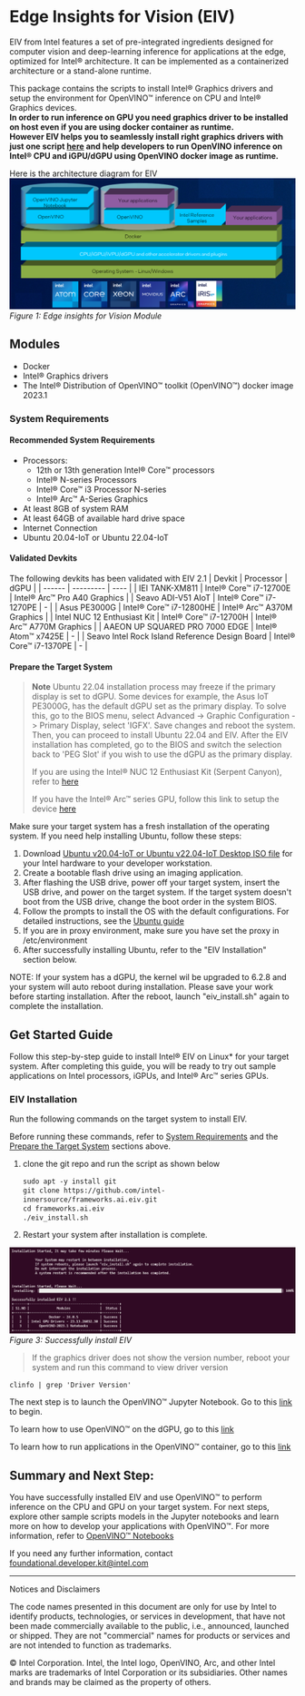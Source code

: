 # Edge Insights for Vision (EIV)
EIV from Intel features a set of pre-integrated ingredients designed for computer vision and deep-learning inference for applications at the edge, optimized for Intel® architecture. It can be implemented as a containerized architecture or a stand-alone runtime.

This package contains the scripts to install Intel® Graphics drivers and setup the environment for OpenVINO™ inference on CPU and Intel® Graphics devices.<br>
**In order to run inference on GPU you need graphics driver to be installed on host even if you are using docker container as runtime.<br>
However EIV helps you to seamlessly install right graphics drivers with just one script [here](https://github.com/intel-innersource/frameworks.ai.eiv/blob/release-2.1/README.md#eiv-installation) and help developers to run OpenVINO inference on Intel® CPU and iGPU/dGPU using OpenVINO docker image as runtime.<br>**


Here is the architecture diagram for EIV
![Architecture](/images/Architecture.png)
*Figure 1: Edge insights for Vision Module*

## Modules
* Docker
* Intel® Graphics drivers 
* The Intel® Distribution of OpenVINO™ toolkit (OpenVINO™) docker image 2023.1

### System Requirements
#### Recommended System Requirements
- Processors:
  -  12th or 13th generation Intel® Core™ processors
  -  Intel® N-series Processors
  -  Intel® Core™ i3 Processor N-series
  -  Intel® Arc™ A-Series Graphics
- At least 8GB of system RAM
- At least 64GB of available hard drive space
- Internet Connection
- Ubuntu 20.04-IoT or Ubuntu 22.04-IoT

#### Validated Devkits
The following devkits has been validated with EIV 2.1
| Devkit | Processor | dGPU | 
| ------ | --------- | ---- | 
| IEI TANK-XM811 | Intel® Core™ i7-12700E | Intel® Arc™ Pro A40 Graphics | 
| Seavo ADI-V51 AIoT | Intel® Core™ i7-1270PE | - | 
| Asus PE3000G | Intel® Core™ i7-12800HE | Intel® Arc™ A370M Graphics |
| Intel NUC 12 Enthusiast Kit | Intel® Core™ i7-12700H | Intel® Arc™ A770M Graphics |
| AAEON UP SQUARED PRO 7000 EDGE | Intel® Atom™ x7425E | - |
| Seavo Intel Rock Island Reference Design Board | Intel® Core™ i7-1370PE | - |

#### Prepare the Target System
>**Note**
>Ubuntu 22.04 installation process may freeze if the primary display is set to dGPU. Some devices for example, the Asus IoT PE3000G, has the default dGPU set as the primary display. To solve this, go to the BIOS menu, select Advanced -> Graphic Configuration -> Primary Display, select 'IGFX'. Save changes and reboot the system. Then, you can proceed to install Ubuntu 22.04 and EIV. After the EIV installation has completed, go to the BIOS and switch the selection back to 'PEG Slot' if you wish to use the dGPU as the primary display.
>
>If you are using the Intel® NUC 12 Enthusiast Kit (Serpent Canyon), refer to [here](docs/Serpent_Canyon.md)
>
>If you have the Intel® Arc™ series GPU, follow this link to setup the device [here](https://www.intel.in/content/www/in/en/support/articles/000091128/graphics.html?erpm_id=1886163_ts1684118208092)

Make sure your target system has a fresh installation of the operating system. If you need help installing Ubuntu, follow these steps:
1. Download [Ubuntu v20.04-IoT or Ubuntu v22.04-IoT Desktop ISO file](https://ubuntu.com/download/iot/intel-iot) for your Intel hardware to your developer workstation.
2. Create a bootable flash drive using an imaging application.
3. After flashing the USB drive, power off your target system, insert the USB drive, and power on the target system. If the target system doesn't boot from the USB drive, change the boot order in the system BIOS.
4. Follow the prompts to install the OS with the default configurations. For detailed instructions, see the [Ubuntu guide](https://ubuntu.com/tutorials/tutorial-install-ubuntu-desktop#1-overview)
5. If you are in proxy environment, make sure you have set the proxy in /etc/environment
6. After successfully installing Ubuntu, refer to the "EIV Installation" section below.

NOTE: If your system has a dGPU, the kernel wil be upgraded to 6.2.8 and your system will auto reboot during installation. Please save your work before starting installation. After the reboot, launch "eiv_install.sh" again to complete the installation.

## Get Started Guide
Follow this step-by-step guide to install Intel® EIV on Linux* for your target system. After completing this guide, you will be ready to try out sample applications on Intel processors, iGPUs, and Intel® Arc™ series GPUs.

### EIV Installation
Run the following commands on the target system to install EIV.

Before running these commands, refer to [System Requirements](https://github.com/intel-innersource/frameworks.ai.eiv/blob/release-2.1/README.md#system-requirements) and the [Prepare the Target System](https://github.com/intel-innersource/frameworks.ai.eiv/blob/release-2.1/README.md#prepare-the-target-system) sections above.

1. clone the git repo and run the script as shown below
   
   ```
   sudo apt -y install git
   git clone https://github.com/intel-innersource/frameworks.ai.eiv.git
   cd frameworks.ai.eiv
   ./eiv_install.sh
   ```
3. Restart your system after installation is complete.

![eiv](/images/install_successfull.png)
*Figure 3: Successfully install EIV*

> If the graphics driver does not show the version number, reboot your system and run this command to view driver version
```shell
clinfo | grep 'Driver Version'
```   
The next step is to launch the OpenVINO™ Jupyter Notebook. Go to this [link](/docs/Run_Jupyter_Notebook_Tutorials.md) to begin.

To learn how to use OpenVINO™ on the dGPU, go to this [link](/docs/How_to_use_OpenVINO_on_dGPU.md)

To learn how to run applications in the OpenVINO™ container, go to this [link](/docs/Run_Application_in_OpenVINO_Container.md)

## Summary and Next Step:
You have successfully installed EIV and use OpenVINO™ to perform inference on the CPU and GPU on your target system. 
For next steps, explore other sample scripts models in the Jupyter notebooks and learn more on how to develop your applications with OpenVINO™. For more information, refer to [OpenVINO™ Notebooks](https://github.com/openvinotoolkit/openvino_notebooks) 

If you need any further information, contact foundational.developer.kit@intel.com

--------------------------------------------------------------------------
Notices and Disclaimers

The code names presented in this document are only for use by Intel to identify products, technologies, or services in development, that have not been made commercially available to the public, i.e., announced, launched or shipped. They are not "commercial" names for products or services and are not intended to function as trademarks.  
                   
© Intel Corporation.  Intel, the Intel logo, OpenVINO, Arc, and other Intel marks are trademarks of Intel Corporation or its subsidiaries.  Other names and brands may be claimed as the property of others.

